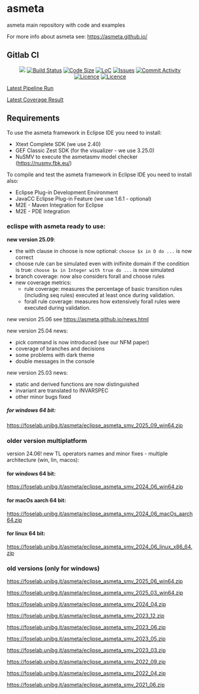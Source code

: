 # asmeta
asmeta main repository with code and examples

For more info about asmeta see: https://asmeta.github.io/

## Gitlab CI
<p align="center">
	<a href="https://gitlab.com/garganti/asmeta/-/pipelines/gitlab_ci/latest" alt="Pipeline Status">
        <img src="https://gitlab.com/garganti/asmeta/badges/gitlab_ci/pipeline.svg" /></a>
    <a href="https://gitlab.com/garganti/asmeta/-/pipelines/gitlab_ci/latest">
        <img src="https://img.shields.io/gitlab/pipeline/garganti/asmeta" alt="Build Status"></a>
    <a href="https://github.com/asmeta/asmeta">
        <img src="https://img.shields.io/github/languages/code-size/asmeta/asmeta"
            alt="Code Size"></a>
    <a href="https://github.com/asmeta/asmeta">
        <img src="https://img.shields.io/tokei/lines/github/asmeta/asmeta"
            alt="LoC"></a>
    <a href="https://github.com/asmeta/asmeta/issues">
        <img src="https://img.shields.io/github/issues/asmeta/asmeta"
            alt="Issues"/></a>
	<a href="https://github.com/asmeta/asmeta/issues">
        <img src="https://img.shields.io/github/commit-activity/y/asmeta/asmeta"
            alt="Commit Activity"/></a>
	<a href="https://github.com/asmeta/asmeta/blob/master/LICENSE">
        <img src="https://img.shields.io/github/license/asmeta/asmeta"
            alt="Licence"/></a>
	<a href="https://github.com/asmeta/asmeta/graphs/contributors">
        <img src="https://img.shields.io/github/contributors/asmeta/asmeta"
            alt="Licence"/></a>
	
</p>

<a href="https://gitlab.com/garganti/asmeta/-/pipelines/gitlab_ci/latest" alt="Latest Pipeline"> Latest Pipeline Run </a>

<a href="https://gitlab.com/garganti/asmeta/-/jobs/artifacts/gitlab_ci/file/reports/coverage/report.aggregate/index.html?job=test-jdk8" alt="Latest Coverage"> Latest Coverage Result </a>

## Requirements
To use the asmeta framework in Eclipse IDE you need to install:

* Xtext Complete SDK (we use 2.40)
* GEF Classic Zest SDK (for the visualizer - we use 3.25.0)
* NuSMV to execute the asmetasmv model checker (https://nusmv.fbk.eu/)

To compile and test the asmeta framework in Eclipse IDE you need to install also:

* Eclipse Plug-in Development Environment
* JavaCC Eclipse Plug-in Feature (we use 1.6.1 - optional)
* M2E - Maven Integration for Eclipse
* M2E - PDE Integration
 
### eclispe with asmeta ready to use:

**new version 25.09**: 
 - the with clause in choose is now optional: `choose $x in D do ...` is now correct
 - choose rule can be simulated even with inifinite domain if the condition is true: `choose $x in Integer with true do ...` is now simulated
 - branch coverage: now also considers forall and choose rules  
 - new coverage metrics:
    - rule coverage: measures the percentage of basic transition rules (including seq rules) executed at least once during validation.
    - forall rule coverage: measures how extensively forall rules were executed during validation.

new version 25.06 see https://asmeta.github.io/news.html

new version 25.04 news:
 - pick command is now introduced (see our NFM paper)
 - coverage of branches and decisions
 - some problems with dark theme
 - double messages in the console

new version 25.03 news:
 - static and derived functions are now distinguished
 - invariant are translated to INVARSPEC
 - other minor bugs fixed

##### for windows 64 bit:
https://foselab.unibg.it/asmeta/eclipse_asmeta_smv_2025_09_win64.zip

### older version multiplatform
version 24.06! new TL operators names and minor fixes - multiple architecture (win, lin, macos):

#### for windows 64 bit:
https://foselab.unibg.it/asmeta/eclipse_asmeta_smv_2024_06_win64.zip
#### for macOs aarch 64 bit:
https://foselab.unibg.it/asmeta/eclipse_asmeta_smv_2024_06_macOs_aarch64.zip
#### for linux 64 bit:
https://foselab.unibg.it/asmeta/eclipse_asmeta_smv_2024_06_linux_x86_64.zip

### old versions (only for windows)

https://foselab.unibg.it/asmeta/eclipse_asmeta_smv_2025_06_win64.zip

https://foselab.unibg.it/asmeta/eclipse_asmeta_smv_2025_03_win64.zip

https://foselab.unibg.it/asmeta/eclipse_asmeta_smv_2024_04.zip

https://foselab.unibg.it/asmeta/eclipse_asmeta_smv_2023_12.zip

https://foselab.unibg.it/asmeta/eclipse_asmeta_smv_2023_06.zip

https://foselab.unibg.it/asmeta/eclipse_asmeta_smv_2023_05.zip

https://foselab.unibg.it/asmeta/eclipse_asmeta_smv_2023_03.zip

https://foselab.unibg.it/asmeta/eclipse_asmeta_smv_2022_09.zip

https://foselab.unibg.it/asmeta/eclipse_asmeta_smv_2022_04.zip

https://foselab.unibg.it/asmeta/eclipse_asmeta_smv_2021_06.zip




